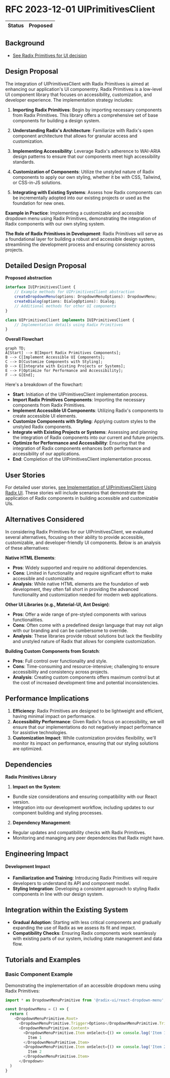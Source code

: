 # RFC 2023-12-01 UIPrimitivesClient

| Status | Proposed |
| :----- | :------- |

## Background

- [See Radix Primitives for UI decision](Radix-for-unstyled-UI-primitives.md)

## Design Proposal

The integration of UIPrimitivesClient with Radix Primitives is aimed at
enhancing our application's UI componentry. Radix Primitives is a low-level UI
component library that focuses on accessibility, customization, and developer
experience. The implementation strategy includes:

1. **Importing Radix Primitives**: Begin by importing necessary components from
   Radix Primitives. This library offers a comprehensive set of base components
   for building a design system.

2. **Understanding Radix's Architecture**: Familiarize with Radix's open
   component architecture that allows for granular access and customization.

3. **Implementing Accessibility**: Leverage Radix's adherence to WAI-ARIA design
   patterns to ensure that our components meet high accessibility standards.

4. **Customization of Components**: Utilize the unstyled nature of Radix
   components to apply our own styling, whether it be with CSS, Tailwind, or
   CSS-in-JS solutions.

5. **Integrating with Existing Systems**: Assess how Radix components can be
   incrementally adopted into our existing projects or used as the foundation
   for new ones.

**Example in Practice**: Implementing a customizable and accessible dropdown
menu using Radix Primitives, demonstrating the integration of Radix components
with our own styling system.

**The Role of Radix Primitives in Development**: Radix Primitives will serve as
a foundational layer for building a robust and accessible design system,
streamlining the development process and ensuring consistency across projects.

## Detailed Design Proposal

**Proposed abstraction**

```typescript
interface IUIPrimitivesClient {
	// Example methods for UIPrimitivesClient abstraction
	createDropdownMenu(options: DropdownMenuOptions): DropdownMenu;
	createDialog(options: DialogOptions): Dialog;
	// Additional methods for other UI components
}

class UIPrimitivesClient implements IUIPrimitivesClient {
	// Implementation details using Radix Primitives
}
```

**Overall Flowchart**

```mermaid
graph TD;
A[Start] --> B[Import Radix Primitives Components];
B --> C[Implement Accessible UI Components];
C --> D[Customize Components with Styling];
D --> E[Integrate with Existing Projects or Systems];
E --> F[Optimize for Performance and Accessibility];
F --> G[End];
```

Here's a breakdown of the flowchart:

- **Start**: Initiation of the UIPrimitivesClient implementation process.
- **Import Radix Primitives Components**: Importing the necessary components
  from Radix Primitives.
- **Implement Accessible UI Components**: Utilizing Radix's components to create
  accessible UI elements.
- **Customize Components with Styling**: Applying custom styles to the unstyled
  Radix components.
- **Integrate with Existing Projects or Systems**: Assessing and planning the
  integration of Radix components into our current and future projects.
- **Optimize for Performance and Accessibility**: Ensuring that the integration
  of Radix components enhances both performance and accessibility of our
  applications.
- **End**: Completion of the UIPrimitivesClient implementation process.

## User Stories

For detailed user stories,
[see Implementation of UIPrimitivesClient Using Radix UI](https://kurocado.youtrack.cloud/issue/KDS-16/Implementation-of-UIPrimitivesClient-Using-Radix-UI).
These stories will include scenarios that demonstrate the application of Radix
components in building accessible and customizable UIs.

## Alternatives Considered

In considering Radix Primitives for our UIPrimitivesClient, we evaluated several
alternatives, focusing on their ability to provide accessible, customizable, and
developer-friendly UI components. Below is an analysis of these alternatives:

**Native HTML Elements**:
- **Pros**: Widely supported and require no additional dependencies.
- **Cons**: Limited in functionality and require significant effort to make
  accessible and customizable.
- **Analysis**: While native HTML elements are the foundation of web
  development, they often fall short in providing the advanced functionality and
  customization needed for modern web applications.

**Other UI Libraries (e.g., Material-UI, Ant Design)**:
- **Pros**: Offer a wide range of pre-styled components with various
  functionalities.
- **Cons**: Often come with a predefined design language that may not align with
  our branding and can be cumbersome to override.
- **Analysis**: These libraries provide robust solutions but lack the
  flexibility and unstyled nature of Radix that allows for complete
  customization.

**Building Custom Components from Scratch**:

- **Pros**: Full control over functionality and style.
- **Cons**: Time-consuming and resource-intensive; challenging to ensure
  accessibility and consistency across projects.
- **Analysis**: Creating custom components offers maximum control but at the
  cost of increased development time and potential inconsistencies.

## Performance Implications

1. **Efficiency**: Radix Primitives are designed to be lightweight and
   efficient, having minimal impact on performance.
2. **Accessibility Performance**: Given Radix's focus on accessibility, we will
   ensure that our implementations do not negatively impact performance for
   assistive technologies.
3. **Customization Impact**: While customization provides flexibility, we'll
   monitor its impact on performance, ensuring that our styling solutions are
   optimized.

## Dependencies

**Radix Primitives Library**

1. **Impact on the System**:

- Bundle size considerations and ensuring compatibility with our React version.
- Integration into our development workflow, including updates to our component
  building and styling processes.

2. **Dependency Management**:

- Regular updates and compatibility checks with Radix Primitives.
- Monitoring and managing any peer dependencies that Radix might have.

## Engineering Impact

#### Development Impact

- **Familiarization and Training**: Introducing Radix Primitives will require
  developers to understand its API and component model.
- **Styling Integration**: Developing a consistent approach to styling Radix
  components in line with our design system.


## Integration within the Existing System

- **Gradual Adoption**: Starting with less critical components and gradually
  expanding the use of Radix as we assess its fit and impact.
- **Compatibility Checks**: Ensuring Radix components work seamlessly with
  existing parts of our system, including state management and data flow.

## Tutorials and Examples

### Basic Component Example

Demonstrating the implementation of an accessible dropdown menu using Radix
Primitives:

```typescript
import * as DropdownMenuPrimitive from '@radix-ui/react-dropdown-menu';

const DropdownMenu = () => {
  return (
    <DropdownMenuPrimitive.Root>
      <DropdownMenuPrimitive.Trigger>Options</DropdownMenuPrimitive.Trigger>
      <DropdownMenuPrimitive.Content>
        <DropdownMenuPrimitive.Item onSelect={() => console.log('Item 1')}>
          Item 1
        </DropdownMenuPrimitive.Item>
        <DropdownMenuPrimitive.Item onSelect={() => console.log('Item 2')}>
          Item 2
        </DropdownMenuPrimitive.Item>
      </Dropdown>
  )
}
```

